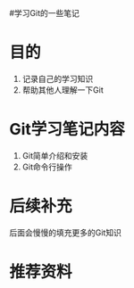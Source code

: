 #学习Git的一些笔记

# 目的

1. 记录自己的学习知识
2. 帮助其他人理解一下Git

# Git学习笔记内容

1. Git简单介绍和安装
2. Git命令行操作

# 后续补充

后面会慢慢的填充更多的Git知识

# 推荐资料

[git@github.com:yangxiaocong406/learnGit.git]: 阿萨德	"阿萨德"



